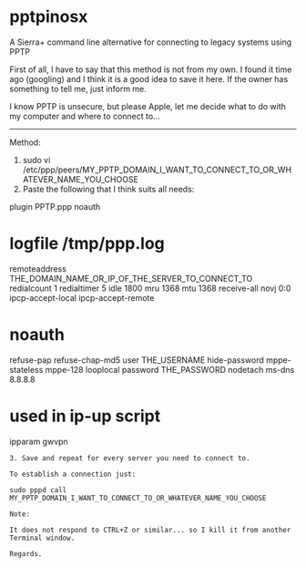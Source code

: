 # pptpinosx
A Sierra+ command line alternative for connecting to legacy systems using PPTP

First of all, I have to say that this method is not from my own. I found it time ago (googling) and I think it is a good idea to save it here. If the owner has something to tell me, just inform me.

I know PPTP is unsecure, but please Apple, let me decide what to do with my computer and where to connect to...

---

Method:

1. sudo vi /etc/ppp/peers/MY_PPTP_DOMAIN_I_WANT_TO_CONNECT_TO_OR_WHATEVER_NAME_YOU_CHOOSE
2. Paste the following that I think suits all needs:

plugin PPTP.ppp
noauth
# logfile /tmp/ppp.log
remoteaddress THE_DOMAIN_NAME_OR_IP_OF_THE_SERVER_TO_CONNECT_TO
redialcount 1
redialtimer 5
idle 1800
mru 1368
mtu 1368
receive-all
novj 0:0
ipcp-accept-local
ipcp-accept-remote
# noauth
refuse-pap
refuse-chap-md5
user THE_USERNAME
hide-password
mppe-stateless
mppe-128
looplocal
password THE_PASSWORD
nodetach
ms-dns 8.8.8.8
# used in ip-up script
ipparam gwvpn
```
3. Save and repeat for every server you need to connect to.

To establish a connection just:

sudo pppd call MY_PPTP_DOMAIN_I_WANT_TO_CONNECT_TO_OR_WHATEVER_NAME_YOU_CHOOSE

Note:

It does not respond to CTRL+Z or similar... so I kill it from another Terminal window.

Regards.

